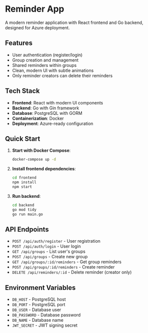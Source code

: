 # Reminder App

A modern reminder application with React frontend and Go backend, designed for Azure deployment.

## Features

- User authentication (register/login)
- Group creation and management
- Shared reminders within groups
- Clean, modern UI with subtle animations
- Only reminder creators can delete their reminders

## Tech Stack

- **Frontend**: React with modern UI components
- **Backend**: Go with Gin framework
- **Database**: PostgreSQL with GORM
- **Containerization**: Docker
- **Deployment**: Azure-ready configuration

## Quick Start

1. **Start with Docker Compose**:
   ```bash
   docker-compose up -d
   ```

2. **Install frontend dependencies**:
   ```bash
   cd frontend
   npm install
   npm start
   ```

3. **Run backend**:
   ```bash
   cd backend
   go mod tidy
   go run main.go
   ```

## API Endpoints

- `POST /api/auth/register` - User registration
- `POST /api/auth/login` - User login
- `GET /api/groups` - List user's groups
- `POST /api/groups` - Create new group
- `GET /api/groups/:id/reminders` - Get group reminders
- `POST /api/groups/:id/reminders` - Create reminder
- `DELETE /api/reminders/:id` - Delete reminder (creator only)

## Environment Variables

- `DB_HOST` - PostgreSQL host
- `DB_PORT` - PostgreSQL port
- `DB_USER` - Database user
- `DB_PASSWORD` - Database password
- `DB_NAME` - Database name
- `JWT_SECRET` - JWT signing secret
